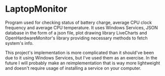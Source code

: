 # LaptopMonitor

Program used for checking status of battery charge, average CPU clock frequency and average CPU temperature. It uses Windows Services, JSON database in the form of a json file, plot drawing library LiveCharts and OpenHardwareMonitor's library providing necessary methods to fetch system's info.

This project's implementation is more complicated than it should've been due to it using Windows Services, but I've used them as an exercise. In the future I will probably make an reimplementation that is way more lightweight and doesn't require usage of installing a service on your computer.
